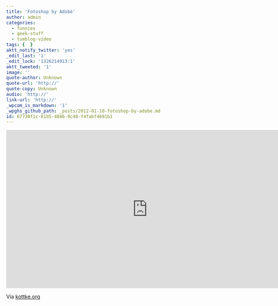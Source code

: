 ```yaml
---
title: 'Fotoshop by Adobé'
author: admin
categories:
  - funnies
  - geek-stuff
  - tumblog-video
tags: {  }
aktt_notify_twitter: 'yes'
_edit_last: '1'
_edit_lock: '1326214913:1'
aktt_tweeted: '1'
image: ''
quote-author: Unknown
quote-url: 'http://'
quote-copy: Unknown
audio: 'http://'
link-url: 'http://'
_wpcom_is_markdown: '1'
_wpghs_github_path: _posts/2012-01-10-fotoshop-by-adobe.md
id: 67730f1c-81b5-4886-9c48-f4fabf4691b1
---
```

<p><iframe src="http://player.vimeo.com/video/34813864?portrait=0" width="759" height="427" frameborder="0" webkitAllowFullScreen mozallowfullscreen allowFullScreen></iframe></p>
<p>Via <a href="http://kottke.org/12/01/fotoshop-the-worlds-best-beauty-product">kottke.org</a></p>
